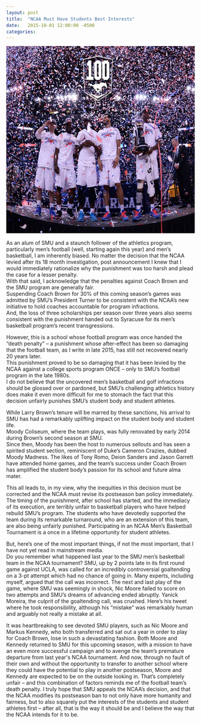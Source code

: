 ```yaml
---
layout: post
title:  "NCAA Must Have Students Best Interests"
date:   2015-10-01 12:00:00 -0500
categories: 
---
```


<img src="/assets/SMU-wins-AAC-crown_2015.jpg" alt="SMU wins AAC title" height="500"  style="width: 100%"> 

As an alum of SMU and a staunch follower of the athletics program, particularly men’s football (well, starting again this year) and men’s basketball, 
I am inherently biased.  No matter the decision that the NCAA levied after its 18 month investigation, post announcement I knew that I would 
immediately rationalize why the punishment was too harsh and plead the case for a lesser penalty.  
With that said, I acknowledge that the penalties against Coach Brown and the SMU program are generally fair.  
Suspending Coach Brown for 30% of this coming season’s games was admitted by SMU’s President Turner to be consistent with the NCAA’s new initiative to hold coaches accountable for program infractions.  
And, the loss of three scholarships per season over three years also seems consistent with the punishment handed out to Syracuse for its men’s basketball program’s recent transgressions.

However, this is a school whose football program was once handed the “death penalty” – a punishment whose after-effect has been so damaging that the football team, 
as I write in late 2015, has still not recovered nearly 20 years later.  
This punishment proved to be so damaging that it has been levied by the NCAA against a college sports program ONCE – only to SMU’s football program in the late 1980s.  
I do not believe that the uncovered men’s basketball and golf infractions should be glossed over or pardoned, 
but SMU’s challenging athletics history does make it even more difficult for me to stomach the fact that this decision unfairly punishes SMU’s student body and 
student athletes.

While Larry Brown’s tenure will be marred by these sanctions, his arrival to SMU has had a remarkably uplifting impact on the student body and student life.  
Moody Coliseum, where the team plays, was fully renovated by early 2014 during Brown’s second season at SMU.  
Since then, Moody has been the host to numerous sellouts and has seen a spirited student section, reminiscent of Duke’s Cameron Crazies, dubbed Moody Madness.
The likes of Tony Romo, Deion Sanders and Jason Garrett have attended home games, and the team’s success under Coach Brown has amplified the student body’s passion 
for its school and future alma mater.

This all leads to, in my view, why the inequities in this decision must be corrected and the NCAA must revise its postseason ban policy immediately.  
The timing of the punishment, after school has started, and the immediacy of its execution, are terribly unfair to basketball players who have helped rebuild SMU’s 
program.  The students who have devotedly supported the team during its remarkable turnaround, who are an extension of this team, are also being unfairly punished.
Participating in an NCAA Men’s Basketball Tournament is a once in a lifetime opportunity for student athletes.  

But, here’s one of the most important things, if not the most important, that I have not yet read in mainstream media.  
Do you remember what happened last year to the SMU men’s basketball team in the NCAA tournament?  SMU, up by 2 points late in its first round game against UCLA, 
was called for an incredibly controversial goaltending on a 3-pt attempt which had no chance of going in.  Many experts, including myself, argued that the call was 
incorrect.  The next and last play of the game, where SMU was seemingly in shock, Nic Moore failed to score on two attempts and SMU’s dreams of advancing ended 
abruptly.  Yanick Moreira, the culprit of the goaltending call, was crushed.  Here’s his tweet where he took responsibility, although his “mistake” was 
remarkably human and arguably not really a mistake at all.

It was heartbreaking to see devoted SMU players, such as Nic Moore and Markus Kennedy, who both transferred and sat out a year in order to play for Coach Brown, 
lose in such a devastating fashion.  Both Moore and Kennedy returned to SMU for this upcoming season, with a mission to have an even more successful campaign 
and to avenge the team’s premature departure from last year's NCAA tournament.
And now, through no fault of their own and without the opportunity to transfer to another school where they could have the potential to play in another postseason, 
Moore and Kennedy are expected to be on the outside looking in.  That’s completely unfair – and this combination of factors reminds me of the football team’s death 
penalty.  I truly hope that SMU appeals the NCAA’s decision, and that the NCAA modifies its postseason ban to not only have more humanity and fairness, 
but to also squarely put the interests of the students and student athletes first – after all, that is the way it should be and I believe the way that the 
NCAA intends for it to be.

